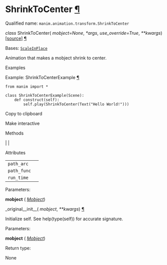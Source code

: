 # ShrinkToCenter [¶](https://docs.manim.community/en/stable/reference/manim.animation.transform.ShrinkToCenter.html\#shrinktocenter "Link to this heading")

Qualified name: `manim.animation.transform.ShrinkToCenter`

_class_ ShrinkToCenter( _mobject=None_, _\*args_, _use\_override=True_, _\*\*kwargs_) [\[source\]](https://docs.manim.community/en/stable/_modules/manim/animation/transform.html#ShrinkToCenter) [¶](https://docs.manim.community/en/stable/reference/manim.animation.transform.ShrinkToCenter.html#manim.animation.transform.ShrinkToCenter "Link to this definition")

Bases: [`ScaleInPlace`](https://docs.manim.community/en/stable/reference/manim.animation.transform.ScaleInPlace.html#manim.animation.transform.ScaleInPlace "manim.animation.transform.ScaleInPlace")

Animation that makes a mobject shrink to center.

Examples

Example: ShrinkToCenterExample [¶](https://docs.manim.community/en/stable/reference/manim.animation.transform.ShrinkToCenter.html#shrinktocenterexample)

```
from manim import *

class ShrinkToCenterExample(Scene):
    def construct(self):
        self.play(ShrinkToCenter(Text("Hello World!")))

```

Copy to clipboard

Make interactive

Methods

|
|

Attributes

|     |     |
| --- | --- |
| `path_arc` |  |
| `path_func` |  |
| `run_time` |  |

Parameters:

**mobject** ( [_Mobject_](https://docs.manim.community/en/stable/reference/manim.mobject.mobject.Mobject.html#manim.mobject.mobject.Mobject "manim.mobject.mobject.Mobject"))

\_original\_\_init\_\_( _mobject_, _\*\*kwargs_) [¶](https://docs.manim.community/en/stable/reference/manim.animation.transform.ShrinkToCenter.html#manim.animation.transform.ShrinkToCenter._original__init__ "Link to this definition")

Initialize self. See help(type(self)) for accurate signature.

Parameters:

**mobject** ( [_Mobject_](https://docs.manim.community/en/stable/reference/manim.mobject.mobject.Mobject.html#manim.mobject.mobject.Mobject "manim.mobject.mobject.Mobject"))

Return type:

None